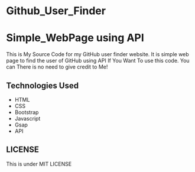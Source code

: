 # Github_User_Finder


# Simple_WebPage using API

This is My Source Code for my GitHub user finder website.
It is simple web page to find the user of GitHub using API
If You Want To use this code. You can There is no need to give credit to Me!

## Technologies Used

- HTML
- CSS
- Bootstrap
- Javascript
- Gsap
- API

## LICENSE

This is under MIT LICENSE